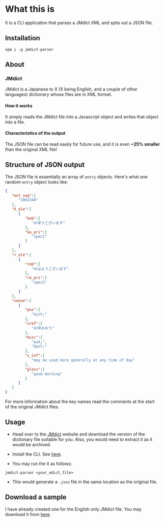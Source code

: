 # What this is

It is a CLI application that parses a JMdict XML and spits out a JSON file.

## Installation

```ShellSession
npm i -g jmdict-parser
```

## About

### JMdict

JMdict is a Japanese to X (X being English, and a couple of other languages) dictionary whose files are in XML format.

#### How it works

It simply reads the JMdict file into a Javascript object and writes that object into a file.

#### Characteristics of the output

The JSON file can be read easily for future use, and it is even **~25% smaller** than the original XML file!

## Structure of JSON output

The JSON file is essentially an array of `entry` objects. Here's what one random `entry` object looks like:

```json
{
   "ent_seq":[
      "1002340"
   ],
   "k_ele":[
      {
         "keb":[
            "お早うございます"
         ],
         "ke_pri":[
            "spec1"
         ]
      }
   ],
   "r_ele":[
      {
         "reb":[
            "おはようございます"
         ],
         "re_pri":[
            "spec1"
         ]
      }
   ],
   "sense":[
      {
         "pos":[
            "&int;"
         ],
         "xref":[
            "お早おおう"
         ],
         "misc":[
            "&uk;",
            "&pol;"
         ],
         "s_inf":[
            "may be used more generally at any time of day"
         ],
         "gloss":[
            "good morning"
         ]
      }
   ]
}
```

For more information about the key names read the comments at the start of the original JMdict files.

## Usage

* Head over to the [JMdict](http://www.edrdg.org/jmdict/edict_doc.html) website and download the version of the dictionary file suitable for you. Also, you would need to extract it as it would be archived.

* Install the CLI. See [here](#Installation).

* You may run the it as follows:

```ShellSession
jmdict-parser <your_edict_file>
```

* This would generate a `.json` file in the same location as the original file.

## Download a sample

I have already created one for the English only JMdict file. You may download it from [here](https://droppy.cryf.in/$/qfxsg).
